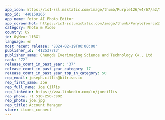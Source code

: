 ```yaml
---
app_icon: https://is1-ssl.mzstatic.com/image/thumb/Purple126/v4/67/a2/7c/67a27c25-6abf-4082-481e-03a0d898fd68/AppIcon-1x_U007emarketing-0-10-0-0-85-220-0.png/1024x1024bb.png
app_id: '440159265'
app_name: Fotor AI Photo Editor
app_screenshot: https://is1-ssl.mzstatic.com/image/thumb/PurpleSource112/v4/a9/7b/0b/a97b0b89-f901-3907-0ba9-d25a14128da6/e22b5948-4734-4608-b134-f650d241d192__U5168_U80fdai_U7f16_U8f91.png/1284x2778bb.png
category: Photo & Video
country: US
id: 0yMeor-lf6Xl
language: en
most_recent_release: '2024-02-19T00:00:00'
publisher_id: '412537783'
publisher_name: Chengdu Everimaging Science and Technology Co., Ltd
rank: '72'
release_count_in_past_year: '37'
release_count_in_past_year_category: 17
release_count_in_past_year_top_in_category: 50
rep_email: joseph.cillis@bitrise.io
rep_first_name: Joe
rep_full_name: Joe Cillis
rep_linkedin: https://www.linkedin.com/in/joecillis
rep_phone: +1 518-258-1902
rep_photo: joe.jpg
rep_title: Account Manager
store: itunes_connect
---
```

